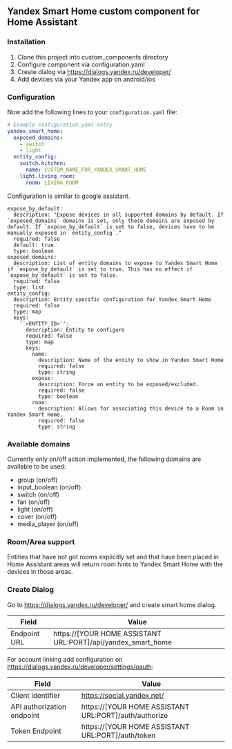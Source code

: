 ## Yandex Smart Home custom component for Home Assistant

### Installation

1. Clone this project into custom_components directory
2. Configure component via configuration.yaml
3. Create dialog via https://dialogs.yandex.ru/developer/
4. Add devices via your Yandex app on android/ios

### Configuration

Now add the following lines to your `configuration.yaml` file:

```yaml
# Example configuration.yaml entry
yandex_smart_home:
  exposed_domains:
    - switch
    - light
  entity_config:
    switch.kitchen:
      name: CUSTOM_NAME_FOR_YANDEX_SMART_HOME
    light.living_room:
      room: LIVING_ROOM
```

Configuration is similar to google assistant.

```
expose_by_default:
  description: "Expose devices in all supported domains by default. If `exposed_domains` domains is set, only these domains are exposed by default. If `expose_by_default` is set to false, devices have to be manually exposed in `entity_config`."
  required: false
  default: true
  type: boolean
exposed_domains:
  description: List of entity domains to expose to Yandex Smart Home if `expose_by_default` is set to true. This has no effect if `expose_by_default` is set to false.
  required: false
  type: list
entity_config:
  description: Entity specific configuration for Yandex Smart Home
  required: false
  type: map
  keys:
    '`<ENTITY_ID>`':
      description: Entity to configure
      required: false
      type: map
      keys:
        name:
          description: Name of the entity to show in Yandex Smart Home
          required: false
          type: string
        expose:
          description: Force an entity to be exposed/excluded.
          required: false
          type: boolean
        room:
          description: Allows for associating this device to a Room in Yandex Smart Home.
          required: false
          type: string
```

### Available domains

Currently only on/off action implemented, the following domains are available to be used:

- group (on/off)
- input_boolean (on/off)
- switch (on/off)
- fan (on/off)
- light (on/off)
- cover (on/off)
- media_player (on/off)

### Room/Area support

Entities that have not got rooms explicitly set and that have been placed in Home Assistant areas will return room hints to Yandex Smart Home with the devices in those areas.

### Create Dialog

Go to https://dialogs.yandex.ru/developer/ and create smart home dialog.

Field | Value
------------ | -------------
Endpoint URL | https://[YOUR HOME ASSISTANT URL:PORT]/api/yandex_smart_home

For account linking add configuration on https://dialogs.yandex.ru/developer/settings/oauth:

Field | Value
------------ | -------------
Client identifier | https://social.yandex.net/
API authorization endpoint | https://[YOUR HOME ASSISTANT URL:PORT]/auth/authorize
Token Endpoint | https://[YOUR HOME ASSISTANT URL:PORT]/auth/token
